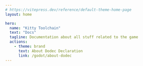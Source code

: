 ```yaml
---
# https://vitepress.dev/reference/default-theme-home-page
layout: home

hero:
  name: "Kitty Toolchain"
  text: "Docs"
  tagline: Documentation about all stuff related to the game
  actions:
    - theme: brand
      text: About Dodec Declaration
      link: /godot/about-dodec
---
```

